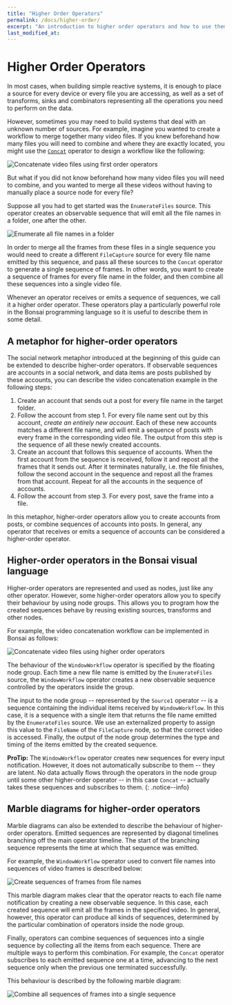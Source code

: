 ```yaml
---
title: "Higher Order Operators"
permalink: /docs/higher-order/
excerpt: "An introduction to higher order operators and how to use them to express dynamic behaviour."
last_modified_at:
---
```


# Higher Order Operators

In most cases, when building simple reactive systems, it is enough to place a source for every device or every file you are accessing, as well as a set of transforms, sinks and combinators representing all the operations you need to perform on the data.

However, sometimes you may need to build systems that deal with an unknown number of sources. For example, imagine you wanted to create a workflow to merge together many video files. If you knew beforehand how many files you will need to combine and where they are exactly located, you might use the [`Concat`](/docs/operators/concat) operator to design a workflow like the following:

![Concatenate video files using first order operators](~/images/concatfile-firstorder.svg)

But what if you did not know beforehand how many video files you will need to combine, and you wanted to merge all these videos without having to manually place a source node for every file?

Suppose all you had to get started was the `EnumerateFiles` source. This operator creates an observable sequence that will emit all the file names in a folder, one after the other.

![Enumerate all file names in a folder](~/images/concatfile-enumeratefiles.svg)

In order to merge all the frames from these files in a single sequence you would need to create a different `FileCapture` source for every file name emitted by this sequence, and pass all these sources to the `Concat` operator to generate a single sequence of frames. In other words, you want to create a sequence of frames for every file name in the folder, and then combine all these sequences into a single video file.

Whenever an operator receives or emits a sequence of sequences, we call it a higher order operator. These operators play a particularly powerful role in the Bonsai programming language so it is useful to describe them in some detail.

## A metaphor for higher-order operators

The social network metaphor introduced at the beginning of this guide can be extended to describe higher-order operators. If observable sequences are accounts in a social network, and data items are posts published by these accounts, you can describe the video concatenation example in the following steps:

1. Create an account that sends out a post for every file name in the target folder.
2. Follow the account from step 1. For every file name sent out by this account, _create an entirely new account_. Each of these new accounts matches a different file name, and will emit a sequence of posts with every frame in the corresponding video file. The output from this step is the sequence of all these newly created accounts.
3. Create an account that follows this sequence of accounts. When the first account from the sequence is received, follow it and repost all the frames that it sends out. After it terminates naturally, i.e. the file finishes, follow the second account in the sequence and repost all the frames from that account. Repeat for all the accounts in the sequence of accounts.
4. Follow the account from step 3. For every post, save the frame into a file.

In this metaphor, higher-order operators allow you to create accounts from posts, or combine sequences of accounts into posts. In general, any operator that receives or emits a sequence of accounts can be considered a higher-order operator.

## Higher-order operators in the Bonsai visual language

Higher-order operators are represented and used as nodes, just like any other operator. However, some higher-order operators allow you to specify their behaviour by using node groups. This allows you to program how the created sequences behave by reusing existing sources, transforms and other nodes.

For example, the video concatenation workflow can be implemented in Bonsai as follows:

![Concatenate video files using higher order operators](~/images/concatfile-higherorder.png)

The behaviour of the `WindowWorkflow` operator is specified by the floating node group. Each time a new file name is emitted by the `EnumerateFiles` source, the `WindowWorkflow` operator creates a new observable sequence controlled by the operators inside the group.

The input to the node group -- represented by the `Source1` operator -- is a sequence containing the individual items received by `WindowWorkflow`. In this case, it is a sequence with a single item that returns the file name emitted by the `EnumerateFiles` source. We use an externalized property to assign this value to the `FileName` of the `FileCapture` node, so that the correct video is accessed. Finally, the output of the node group determines the type and timing of the items emitted by the created sequence.

**ProTip:** The `WindowWorkflow` operator creates new sequences for every input notification. However, it does not automatically subscribe to them -- they are latent. No data actually flows through the operators in the node group until some other higher-order operator -- in this case `Concat` -- actually takes these sequences and subscribes to them.
{: .notice--info}

## Marble diagrams for higher-order operators

Marble diagrams can also be extended to describe the behaviour of higher-order operators. Emitted sequences are represented by diagonal timelines branching off the main operator timeline. The start of the branching sequence represents the time at which that sequence was emitted.

For example, the `WindowWorkflow` operator used to convert file names into sequences of video frames is described below:

![Create sequences of frames from file names](~/images/concatfile-window.svg)

This marble diagram makes clear that the operator reacts to each file name notification by creating a new observable sequence. In this case, each created sequence will emit all the frames in the specified video. In general, however, this operator can produce all kinds of sequences, determined by the particular combination of operators inside the node group.

Finally, operators can combine sequences of sequences into a single sequence by collecting all the items from each sequence. There are multiple ways to perform this combination. For example, the `Concat` operator subscribes to each emitted sequence one at a time, advancing to the next sequence only when the previous one terminated successfully.

This behaviour is described by the following marble diagram:

![Combine all sequences of frames into a single sequence](~/images/concatfile-combine.svg)
